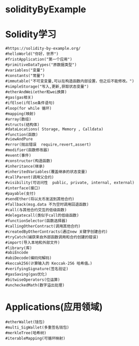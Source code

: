 <!--
 * @Author: 章红平
 * @Date: 2023-06-13 20:16:21
 * @LastEditors: zhp2672961671 2672961671@qq.com
 * @LastEditTime: 2023-07-08 17:59:01
 * @FilePath: \solidityByExample\README.md
 * @Description:
-->
# solidityByExample

# Solidity学习
    #https://solidity-by-example.org/
    #helloWorld("你好，世界")
    #fristApplication("第一个应用")
    #primitiveDataTypes("原数据类型")
    #variables("变量")
    #constants("常量")
    #immutable("不可变变量,可以在构造函数内部设置，但之后不能修改。")
    #simpleStorage("写入,更新,获取状态变量")
    #etherAndWei(ether和wei换算)
    #gas(gas相关)
    #ifElse(ifElse条件语句)
    #loop(for while 循环)
    #mapping(映射)
    #array(数组)
    #structs(结构体)
    #dataLocations( Storage, Memory , Calldata)
    #function(函数)
    #viewAndPure
    #error(抛出错误  require,revert,assert)
    #modifier(函数修改器)
    #event(事件)
    #constructor(构造函数)
    #inheritance(继承)
    #inheritedVariables(覆盖继承的状态变量)
    #callParent(调用父合约)
    #visibility(可访问性  public, private, internal, external)
    #interface(接口)
    #payable(支付)
    #sendEther(将以太币发送到其他合约)
    #fallback(msg.data 不为空时调用回退函数)
    #call(与其他合约交互的低级函数)
    #delegatecall(类似于call的低级函数)
    #functionSelector(函数选择器)
    #callingOtherContract(调用其他合约)
    #createdByOtherContracts(通过new 关键字创建合约)
    #tryCatch(捕获来自外部函数调用和合约创建的错误)
    #import(导入本地和外部文件)
    #library(库)
    #abiEncode
    #abiDecode(编码何解码)
    #keccak256(计算输入的 Keccak-256 哈希值。)
    #verifyingSignature(签名验证)
    #gasSaving(gas优化)
    #bitwiseOperators(位运算)
    #uncheckedMath(数字溢出处理)

# Applications(应用领域)
    #etherWallet(钱包)
    #multi_SigWallet(多重签名钱包)
    #merkleTree(哈希树)
    #iterableMapping(可循环映射)

